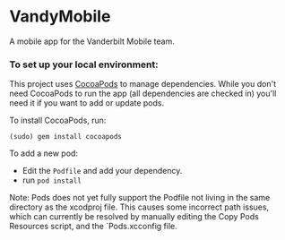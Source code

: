 VandyMobile
===========

A mobile app for the Vanderbilt Mobile team.

### To set up your local environment: ###

This project uses [CocoaPods](http://cocoapods.org) to manage dependencies.  While you don't need CocoaPods to run the app 
(all dependencies are checked in) you'll need it if you want to add or update pods.

To install CocoaPods, run:

`(sudo) gem install cocoapods`

To add a new pod:

- Edit the `Podfile` and add your dependency.
- run `pod install`

Note:  Pods does not yet fully support the Podfile not living in the same directory as the xcodproj file.  This causes some
incorrect path issues, which can currently be resolved by manually editing the Copy Pods Resources script, and the `Pods.xcconfig file.
